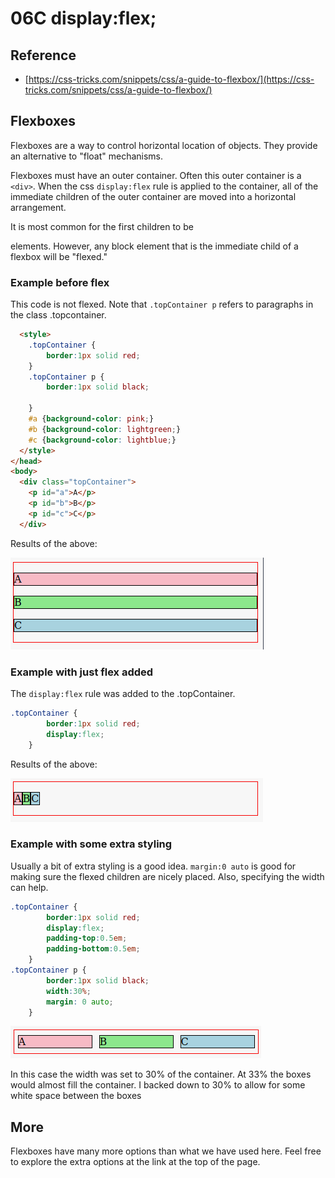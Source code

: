 # 06C display:flex;

## Reference

* [https://css-tricks.com/snippets/css/a-guide-to-flexbox/](https://css-tricks.com/snippets/css/a-guide-to-flexbox/)

## Flexboxes

Flexboxes are a way to control horizontal location of objects.  They provide an alternative to "float" mechanisms.

Flexboxes must have an outer container.  Often this outer container is a ```<div>```.  When the css ```display:flex``` rule is applied to the container, all of the immediate
children of the outer container are moved into a horizontal arrangement.

It is most common for the first children to be <div> elements.  However, any block element that is the immediate child of a flexbox will be "flexed."

### Example before flex

This code is not flexed.  Note that ```.topContainer p``` refers to paragraphs in the class .topcontainer.

```html
  <style>
    .topContainer {
        border:1px solid red;      
    }
    .topContainer p {
        border:1px solid black;
       
    }
    #a {background-color: pink;}
    #b {background-color: lightgreen;}
    #c {background-color: lightblue;}
  </style>
</head>
<body>
  <div class="topContainer">
    <p id="a">A</p>
    <p id="b">B</p>
    <p id="c">C</p>
  </div>
 ```
 Results of the above:

 ![Unflexed Version](images/flex1.png)

### Example with just flex added

The ```display:flex``` rule was added to the .topContainer.

```css
.topContainer {
        border:1px solid red; 
        display:flex;     
    }
```
Results of the above:

![Just flexed](images/flex2.png)

### Example with some extra styling

Usually a bit of extra styling is a good idea.  ```margin:0 auto``` is good for making sure the flexed children are nicely placed.  Also, specifying the width can help.  

```css
.topContainer {
        border:1px solid red; 
        display:flex;     
        padding-top:0.5em;
        padding-bottom:0.5em;
    }
.topContainer p {
        border:1px solid black;
        width:30%;
        margin: 0 auto;    
    }
```

![Flexed with a bit of style](images/flex3.png)

In this case the width was set to 30% of the container.  At 33% the boxes would almost fill the container.  I backed down to 30% to allow for some white space between the boxes

## More

Flexboxes have many more options than what we have used here.  Feel free to explore the extra options at the link at the top of the page.



